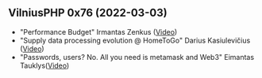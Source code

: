 ## VilniusPHP 0x76 (2022-03-03)
* "Performance Budget" Irmantas Zenkus ([Video](https://youtu.be/gDa7o_4p1R0?t=497))
* "Supply data processing evolution @ HomeToGo" Darius Kasiulevičius ([Video](https://youtu.be/gDa7o_4p1R0?t=2624))
* "Passwords, users? No. All you need is metamask and Web3" Eimantas Tauklys([Video](https://youtu.be/gDa7o_4p1R0?t=5326))
